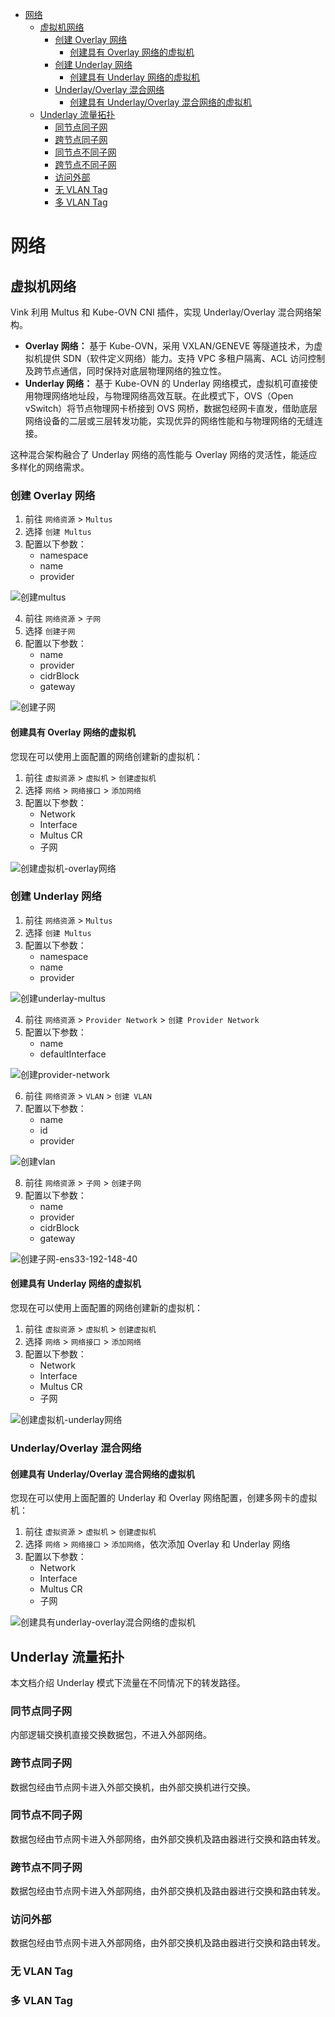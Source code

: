 - [网络](#网络)
  - [虚拟机网络](#虚拟机网络)
    - [创建 Overlay 网络](#创建overlay网络)
      - [创建具有 Overlay 网络的虚拟机](#创建具有overlay网络的虚拟机)
    - [创建 Underlay 网络](#创建underlay网络)
      - [创建具有 Underlay 网络的虚拟机](#创建具有underlay网络的虚拟机)
    - [Underlay/Overlay 混合网络](#underlayoverlay混合网络)
      - [创建具有 Underlay/Overlay 混合网络的虚拟机](#创建具有underlayoverlay混合网络的虚拟机)
  - [Underlay 流量拓扑](#underlay流量拓扑)
    - [同节点同子网](#同节点同子网)
    - [跨节点同子网](#跨节点同子网)
    - [同节点不同子网](#同节点不同子网)
    - [跨节点不同子网](#跨节点不同子网)
    - [访问外部](#访问外部)
    - [无 VLAN Tag](#无vlan-tag)
    - [多 VLAN Tag](#多vlan-tag)

# 网络

## 虚拟机网络

Vink 利用 Multus 和 Kube-OVN CNI 插件，实现 Underlay/Overlay 混合网络架构。

- **Overlay 网络：** 基于 Kube-OVN，采用 VXLAN/GENEVE 等隧道技术，为虚拟机提供 SDN（软件定义网络）能力。支持 VPC 多租户隔离、ACL 访问控制及跨节点通信，同时保持对底层物理网络的独立性。
- **Underlay 网络：** 基于 Kube-OVN 的 Underlay 网络模式，虚拟机可直接使用物理网络地址段，与物理网络高效互联。在此模式下，OVS（Open vSwitch）将节点物理网卡桥接到 OVS 网桥，数据包经网卡直发，借助底层网络设备的二层或三层转发功能，实现优异的网络性能和与物理网络的无缝连接。

这种混合架构融合了 Underlay 网络的高性能与 Overlay 网络的灵活性，能适应多样化的网络需求。

### 创建 Overlay 网络

1. 前往 `网络资源` > `Multus`
2. 选择 `创建 Multus`
3. 配置以下参数：
   - namespace
   - name
   - provider 

![创建multus](./images/创建multus.png)

4. 前往 `网络资源` > `子网`
5. 选择 `创建子网`
6. 配置以下参数：
   - name
   - provider
   - cidrBlock
   - gateway

![创建子网](./images/创建子网.png)

#### 创建具有 Overlay 网络的虚拟机

您现在可以使用上面配置的网络创建新的虚拟机：

1. 前往 `虚拟资源` > `虚拟机` > `创建虚拟机`
2. 选择 `网络` > `网络接口` > `添加网络`
3. 配置以下参数：
   - Network
   - Interface
   - Multus CR
   - 子网

![创建虚拟机-overlay网络](./images/创建虚拟机-overlay网络.png)

### 创建 Underlay 网络

1. 前往 `网络资源` > `Multus`
2. 选择 `创建 Multus`
3. 配置以下参数：
   - namespace
   - name
   - provider

![创建underlay-multus](./images/创建underlay-multus.png)

4. 前往 `网络资源` > `Provider Network` > `创建 Provider Network`
5. 配置以下参数：
   - name
   - defaultInterface

![创建provider-network](./images/创建provider-network.png)

6. 前往 `网络资源` > `VLAN` > `创建 VLAN`
7. 配置以下参数：
   - name
   - id
   - provider

![创建vlan](./images/创建vlan.png)

8. 前往 `网络资源` > `子网` > `创建子网`
6. 配置以下参数：
   - name
   - provider
   - cidrBlock
   - gateway

![创建子网-ens33-192-148-40](./images/创建子网-ens33-192-148-40.png)

#### 创建具有 Underlay 网络的虚拟机

您现在可以使用上面配置的网络创建新的虚拟机：

1. 前往 `虚拟资源` > `虚拟机` > `创建虚拟机`
2. 选择 `网络` > `网络接口` > `添加网络`
3. 配置以下参数：
   - Network
   - Interface
   - Multus CR
   - 子网

![创建虚拟机-underlay网络](./images/创建虚拟机-underlay网络.png)

### Underlay/Overlay 混合网络

#### 创建具有 Underlay/Overlay 混合网络的虚拟机

您现在可以使用上面配置的 Underlay 和 Overlay 网络配置，创建多网卡的虚拟机：

1. 前往 `虚拟资源` > `虚拟机` > `创建虚拟机`
2. 选择 `网络` > `网络接口` > `添加网络`，依次添加 Overlay 和 Underlay 网络
3. 配置以下参数：
   - Network
   - Interface
   - Multus CR
   - 子网

![创建具有underlay-overlay混合网络的虚拟机](./images/创建具有underlay-overlay混合网络的虚拟机.png)

## Underlay 流量拓扑

本文档介绍 Underlay 模式下流量在不同情况下的转发路径。

### 同节点同子网

内部逻辑交换机直接交换数据包，不进入外部网络。

### 跨节点同子网

数据包经由节点网卡进入外部交换机，由外部交换机进行交换。

### 同节点不同子网

数据包经由节点网卡进入外部网络，由外部交换机及路由器进行交换和路由转发。

### 跨节点不同子网

数据包经由节点网卡进入外部网络，由外部交换机及路由器进行交换和路由转发。

### 访问外部

数据包经由节点网卡进入外部网络，由外部交换机及路由器进行交换和路由转发。

### 无 VLAN Tag

### 多 VLAN Tag
